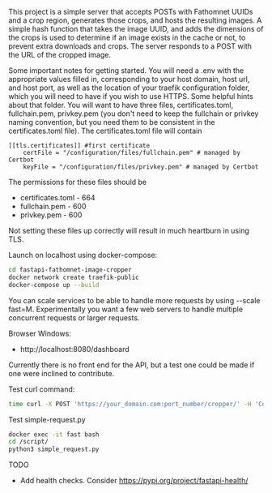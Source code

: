 
This project is a simple server that accepts POSTs with Fathomnet UUIDs and a crop region, generates those crops, and hosts the resulting images. A simple hash function that takes the image UUID, and adds the dimensions of the crops is used to determine if an image exists in the cache or not, to prevent extra downloads and crops. The server responds to a POST with the URL of the cropped image.

Some important notes for getting started. You will need a .env with the appropriate values filled in, corresponding to your host domain, host url, and host port, as well as the location of your traefik configuration folder, which you will need to have if you wish to use HTTPS. Some helpful hints about that folder. You will want to have three files, certificates.toml, fullchain.pem, privkey.pem (you don't need to keep the fullchain or privkey naming convention, but you need them to be consistent in the certificates.toml file). The certificates.toml file will contain

```
[[tls.certificates]] #first certificate
    certFile = "/configuration/files/fullchain.pem" # managed by Certbot
    keyFile = "/configuration/files/privkey.pem" # managed by Certbot
```

The permissions for these files should be
* certificates.toml - 664
* fullchain.pem - 600
* privkey.pem - 600

Not setting these files up correctly will result in much heartburn in using TLS.

Launch on localhost using docker-compose:
```bash
cd fastapi-fathomnet-image-cropper
docker network create traefik-public
docker-compose up --build
```
You can scale services to be able to handle more requests by using --scale fast=M. Experimentally you want a few web servers to handle multiple concurrent requests or larger requests. 

Browser Windows:
- http://localhost:8080/dashboard

Currently there is no front end for the API, but a test one could be made if one were inclined to contribute.

Test curl command:
```bash
time curl -X POST 'https://your_domain.com:port_number/cropper/' -H 'Content-Type: application/json' -d '{"uuid": "f11816b8-8adb-41b3-8a2b-0ef976d8af29","x1": "100", "y1": "100", "x2": "405", "y2": "400"}
```

Test simple-request.py
```bash
docker exec -it fast bash
cd /script/
python3 simple_request.py
```

TODO

- Add health checks. Consider https://pypi.org/project/fastapi-health/
